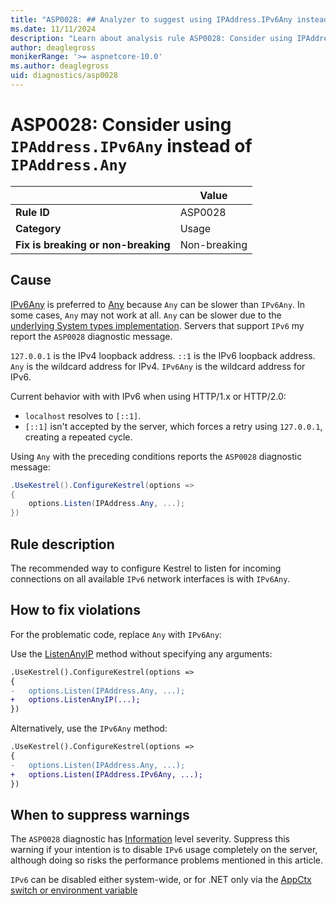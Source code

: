```yaml
---
title: "ASP0028: ## Analyzer to suggest using IPAddress.IPv6Any instead of IPAddress.Any if applicable" 
ms.date: 11/11/2024
description: "Learn about analysis rule ASP0028: Consider using IPAddress.IPv6Any instead of IPAddress.Any"
author: deaglegross
monikerRange: '>= aspnetcore-10.0'
ms.author: deaglegross
uid: diagnostics/asp0028
---
```

# ASP0028: Consider using `IPAddress.IPv6Any` instead of `IPAddress.Any`

|                                     | Value        |
| -                                   | -            |
| **Rule ID**                         | ASP0028      |
| **Category**                        | Usage        |
| **Fix is breaking or non-breaking** | Non-breaking |

## Cause

[IPv6Any](/dotnet/api/system.net.ipaddress.ipv6any) is preferred to [Any](/dotnet/api/system.net.ipaddress.any) because `Any` can be slower than `IPv6Any`. In some cases, `Any` may not work at all. `Any` can be slower due to the [underlying System types implementation](https://github.com/dotnet/runtime/issues/82404). Servers that support `IPv6` my report the `ASP0028` diagnostic message.

<!--
[IPv6Any](/dotnet/api/system.net.ipaddress.ipv6any) is preferred to [Any](/dotnet/api/system.net.ipaddress.any) because `Any` is less performant than `IPv6Any`. In some cases, `Any` may not work at all. `Any` has performance problems due to the [underlying System types implementation](https://github.com/dotnet/runtime/issues/82404).
-->

`127.0.0.1` is the IPv4 loopback address. `::1` is the IPv6 loopback address. `Any` is the wildcard address for IPv4. `IPv6Any` is the wildcard address for IPv6.

Current behavior with with IPv6 when using  HTTP/1.x or HTTP/2.0:

* `localhost` resolves to `[::1]`.
* `[::1]` isn't accepted by the server, which forces a retry using `127.0.0.1`, creating a repeated cycle.

Using `Any` with the preceding conditions reports the `ASP0028` diagnostic message:

```csharp
.UseKestrel().ConfigureKestrel(options =>
{ 
    options.Listen(IPAddress.Any, ...);
})
```

## Rule description

The recommended way to configure Kestrel to listen for incoming connections on all available `IPv6` network interfaces is with `IPv6Any`.

## How to fix violations

For the problematic code, replace `Any` with `IPv6Any`:

Use the [ListenAnyIP](https://source.dot.net/#Microsoft.AspNetCore.Server.Kestrel.Core/KestrelServerOptions.cs,1c84a7db2c1f6892) method without specifying any arguments:

```diff
.UseKestrel().ConfigureKestrel(options =>
{ 
-   options.Listen(IPAddress.Any, ...);
+   options.ListenAnyIP(...);
})
```

Alternatively, use the `IPv6Any` method:

```diff
.UseKestrel().ConfigureKestrel(options =>
{ 
-   options.Listen(IPAddress.Any, ...);
+   options.Listen(IPAddress.IPv6Any, ...);
})
```

## When to suppress warnings

The `ASP0028` diagnostic has [Information](/dotnet/api/microsoft.extensions.logging.loglevel) level severity. Suppress this warning if your intention is to disable `IPv6` usage completely on the server, although doing so risks the performance problems mentioned in this article.

`IPv6` can be disabled either system-wide, or for .NET only via the [AppCtx switch or environment variable](https://devblogs.microsoft.com/dotnet/dotnet-6-networking-improvements/#an-option-to-globally-disable-ipv6)
